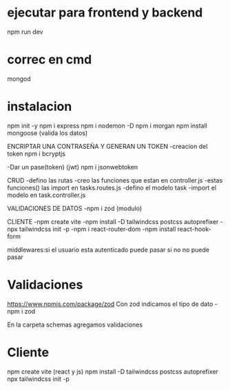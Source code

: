 # ejecutar para frontend y backend
npm run dev
# correc en cmd
mongod

# instalacion
npm init -y
npm i express
npm i nodemon -D
npm i morgan
npm install mongoose (valida los datos)

ENCRIPTAR UNA CONTRASEÑA Y GENERAN UN TOKEN
-creacion del token
npm i bcryptjs

-Dar un pase(token) (jwt)
npm i jsonwebtoken


CRUD
-defino las rutas
-creo las funciones que estan en controller.js
-estas funciones() las import en tasks.routes.js
-defino el modelo task
-import el modelo en task.controller.js

VALIDACIONES DE DATOS
-npm i zod (modulo)

CLIENTE
-npm create vite
-npm install -D tailwindcss postcss autoprefixer
-npx tailwindcss init -p
-npm i react-router-dom
-npm install react-hook-form

middlewares:si el usuario esta autenticado puede pasar si no no puede pasar

# Validaciones
https://www.npmjs.com/package/zod
 Con zod indicamos el tipo de dato
-npm i zod

En la carpeta schemas agregamos validaciones

# Cliente

npm create vite (react y js)
npm install -D tailwindcss postcss autoprefixer
npx tailwindcss init -p